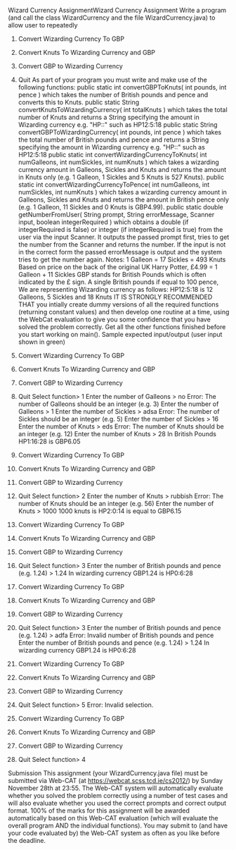 Wizard Currency AssignmentWizard Currency Assignment
Write a program (and call the class WizardCurrency and the file  WizardCurrency.java) to allow user to repeatedly
1. Convert Wizarding Currency To GBP
2. Convert Knuts To Wizarding Currency and GBP
3. Convert GBP to Wizarding Currency
4. Quit
As part of your program you must write and make use of the following functions:
public static int convertGBPToKnuts( int pounds, int pence ) which takes the number of British pounds and pence and converts this to Knuts.
public static String convertKnutsToWizardingCurrency( int totalKnuts ) which takes the total number of Knuts and returns a String specifying the amount in Wizarding currency e.g. "HP<Galleons>:<Sickles>:<Knuts>" such as HP12:5:18
public static String convertGBPToWizardingCurrency( int pounds, int pence ) which takes the total number of British pounds and pence and returns a String specifying the amount in Wizarding currency e.g. "HP<Galleons>:<Sickles>:<Knuts>" such as HP12:5:18
public static int convertWizardingCurrencyToKnuts( int numGalleons, int numSickles, int numKnuts ) which takes a wizarding currency amount in Galleons, Sickles and Knuts and returns the amount in Knuts only (e.g. 1 Galleon, 1 Sickles and 5 Knuts is 527 Knuts).
public static int convertWizardingCurrencyToPence( int numGalleons, int numSickles, int numKnuts ) which takes a wizarding currency amount in Galleons, Sickles and Knuts and returns the amount in British pence only (e.g. 1 Galleon, 11 Sickles and 0 Knuts is GBP4.99).
public static double getNumberFromUser( String prompt, String errorMessage, Scanner input, boolean integerRequired ) which obtains a double (if integerRequired is false) or integer (if integerRequired is true) from the user via the input Scanner.  It outputs the passed prompt first, tries to get the number from the Scanner and returns the number.  If the input is not in the correct form the passed errorMessage is output and the system tries to get the number again.
Notes:
1 Galleon = 17 Sickles = 493 Knuts
Based on price on the back of the original UK Harry Potter, £4.99 = 1 Galleon + 11 Sickles
GBP stands for British Pounds which is often indicated by the £ sign.  A single British pounds if equal to 100 pence,
We are representing Wizarding currency as follows: HP12:5:18 is 12 Galleons, 5 Sickles and 18 Knuts
IT IS STRONGLY RECOMMENDED THAT you intially create dummy versions of all the required functions (returning constant values) and then develop one routine at a time, using the WebCat evaluation to give you some confidence that you have solved the problem correctly.  Get all the other functions finished before you start working on main().
Sample expected input/output (user input shown in green)
1. Convert Wizarding Currency To GBP
2. Convert Knuts To Wizarding Currency and GBP
3. Convert GBP to Wizarding Currency
4. Quit
Select function> 1
Enter the number of Galleons > no
Error: The number of Galleons should be an integer (e.g. 3)
Enter the number of Galleons > 1
Enter the number of Sickles > adsa
Error: The number of Sickles should be an integer (e.g. 5)
Enter the number of Sickles > 16
Enter the number of Knuts > eds
Error: The number of Knuts should be an integer (e.g. 12)
Enter the number of Knuts > 28
In British Pounds HP1:16:28 is GBP6.05

1. Convert Wizarding Currency To GBP
2. Convert Knuts To Wizarding Currency and GBP
3. Convert GBP to Wizarding Currency
4. Quit
Select function> 2
Enter the number of Knuts > rubbish
Error: The number of Knuts should be an integer (e.g. 56)
Enter the number of Knuts > 1000
1000 knuts is HP2:0:14 is equal to GBP6.15

1. Convert Wizarding Currency To GBP
2. Convert Knuts To Wizarding Currency and GBP
3. Convert GBP to Wizarding Currency
4. Quit
Select function> 3
Enter the number of British pounds and pence (e.g. 1.24) > 1.24
In wizarding currency GBP1.24 is HP0:6:28

1. Convert Wizarding Currency To GBP
2. Convert Knuts To Wizarding Currency and GBP
3. Convert GBP to Wizarding Currency
4. Quit
Select function> 3
Enter the number of British pounds and pence (e.g. 1.24) > adfa
Error: Invalid number of British pounds and pence
Enter the number of British pounds and pence (e.g. 1.24) > 1.24
In wizarding currency GBP1.24 is HP0:6:28

1. Convert Wizarding Currency To GBP
2. Convert Knuts To Wizarding Currency and GBP
3. Convert GBP to Wizarding Currency
4. Quit
Select function> 5
Error: Invalid selection.

1. Convert Wizarding Currency To GBP
2. Convert Knuts To Wizarding Currency and GBP
3. Convert GBP to Wizarding Currency
4. Quit
Select function> 4

Submission
This assignment (your WizardCurrency.java file) must be submitted via Web-CAT (at https://webcat.scss.tcd.ie/cs2012/) by Sunday November 28th at 23:55.  The Web-CAT system will automatically evaluate whether you solved the problem correctly using a number of test cases and will also evaluate whether you used the correct prompts and correct output format.  100% of the marks for this assignment will be awarded automatically based on this Web-CAT evaluation (which will evaluate the overall program AND the individual functions).  You may submit to (and have your code evaluated by) the Web-CAT system as often as you like before the deadline.
